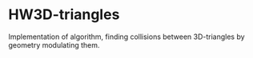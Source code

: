 # HW3D-triangles
Implementation of algorithm, finding collisions between 3D-triangles by geometry modulating them.
